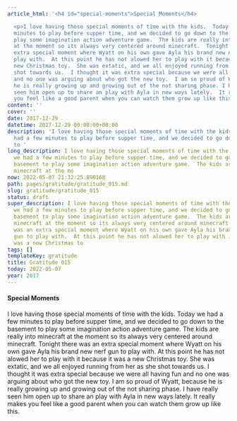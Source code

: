 ```yaml
---
article_html: '<h4 id="special-moments">Special Moments</h4>

  <p>I love having those special moments of time with the kids.  Today we had a few
  minutes to play before supper time, and we decided to go down to the basement to
  play some imagination action adventure game.  The kids are really into minecraft
  at the moment so its always very centered around minecraft.  Tonight there was an
  extra special moment where Wyatt on his own gave Ayla his brand new nerf gun to
  play with.  At this point he has not alowed her to play with it because it was a
  new Christmas toy.  She was extatic, and we all enjoyed running from her as she
  shot towards us.  I thought it was extra special because we were all having fun
  and no one was arguing about who got the new toy.  I am so proud of Wyatt, because
  he is really growing up and growing out of the not sharing phase. I have really
  seen him open up to share an play with Ayla in new ways lately.  It really makes
  you feel like a good parent when you can watch them grow up like this.</p>'
content: ''
cover: ''
date: 2017-12-29
datetime: 2017-12-29 00:00:00+00:00
description: 'I love having those special moments of time with the kids.  Today we
  had a few minutes to play before supper time, and we decided to go down to the basement
  to '
long_description: I love having those special moments of time with the kids.  Today
  we had a few minutes to play before supper time, and we decided to go down to the
  basement to play some imagination action adventure game.  The kids are really into
  minecraft at the mo
now: 2022-05-07 21:32:25.890168
path: pages/gratitude/gratitude_015.md
slug: gratitude/gratitude_015
status: draft
super_description: I love having those special moments of time with the kids.  Today
  we had a few minutes to play before supper time, and we decided to go down to the
  basement to play some imagination action adventure game.  The kids are really into
  minecraft at the moment so its always very centered around minecraft.  Tonight there
  was an extra special moment where Wyatt on his own gave Ayla his brand new nerf
  gun to play with.  At this point he has not alowed her to play with it because it
  was a new Christmas to
tags: []
templateKey: gratitude
title: Gratitude 015
today: 2022-05-07
year: 2017
---
```


#### Special Moments

I love having those special moments of time with the kids.  Today we had a few minutes to play before supper time, and we decided to go down to the basement to play some imagination action adventure game.  The kids are really into minecraft at the moment so its always very centered around minecraft.  Tonight there was an extra special moment where Wyatt on his own gave Ayla his brand new nerf gun to play with.  At this point he has not alowed her to play with it because it was a new Christmas toy.  She was extatic, and we all enjoyed running from her as she shot towards us.  I thought it was extra special because we were all having fun and no one was arguing about who got the new toy.  I am so proud of Wyatt, because he is really growing up and growing out of the not sharing phase. I have really seen him open up to share an play with Ayla in new ways lately.  It really makes you feel like a good parent when you can watch them grow up like this.